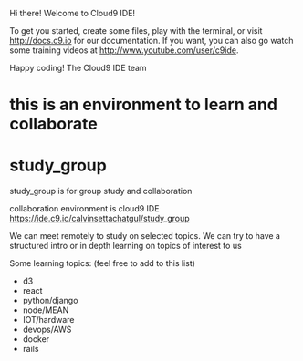 


Hi there! Welcome to Cloud9 IDE!

To get you started, create some files, play with the terminal,
or visit http://docs.c9.io for our documentation.
If you want, you can also go watch some training videos at
http://www.youtube.com/user/c9ide.

Happy coding!
The Cloud9 IDE team

this is an environment to learn and collaborate
=======
# study_group
study_group is for group study and collaboration

collaboration environment is cloud9 IDE
https://ide.c9.io/calvinsettachatgul/study_group

We can meet remotely to study on selected topics.
We can try to have a structured intro or in depth learning on topics of interest to us

Some learning topics:
(feel free to add to this list)

* d3
* react
* python/django
* node/MEAN
* IOT/hardware
* devops/AWS
* docker
* rails


